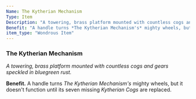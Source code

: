```yaml
---
Name: The Kytherian Mechanism
Type: Item
Description: "A towering, brass platform mounted with countless cogs and gears speckled in bluegreen rust."
Benefit: "A handle turns *The Kytherian Mechanism's* mighty wheels, but it doesn't function until its seven missing *Kytherian Cogs* are replaced."
item_type: "Wondrous Item"
---
```


### The Kytherian Mechanism

_A towering, brass platform mounted with countless cogs and gears speckled in bluegreen rust._

**Benefit.** A handle turns *The Kytherian Mechanism's* mighty wheels, but it doesn't function until its seven missing *Kytherian Cogs* are replaced.


